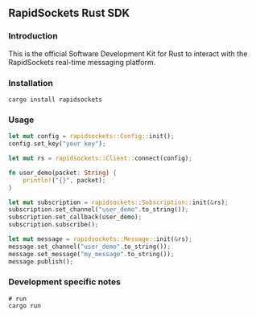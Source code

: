 ## RapidSockets Rust SDK

### Introduction
This is the official Software Development Kit for Rust to interact with the RapidSockets real-time messaging platform.

### Installation
```
cargo install rapidsockets
```

### Usage
```rust
let mut config = rapidsockets::Config::init();
config.set_key("your key");

let mut rs = rapidsockets::Client::connect(config);

fn user_demo(packet: String) {
    println!("{}", packet);
}

let mut subscription = rapidsockets::Subscription::init(&rs);
subscription.set_channel("user_demo".to_string());
subscription.set_callback(user_demo);
subscription.subscribe();

let mut message = rapidsockets::Message::init(&rs);
message.set_channel("user_demo".to_string());
message.set_message("my_message".to_string());
message.publish();
```

### Development specific notes
```
# run
cargo run
```
